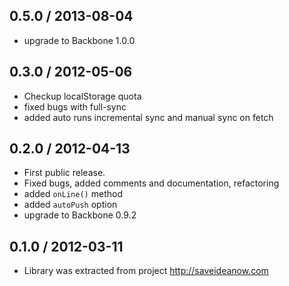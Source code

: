 ## 0.5.0 / 2013-08-04

  * upgrade to Backbone 1.0.0

## 0.3.0 / 2012-05-06

  * Checkup localStorage quota
  * fixed bugs with full-sync
  * added auto runs incremental sync and manual sync on fetch

## 0.2.0 / 2012-04-13

  * First public release.
  * Fixed bugs, added comments and documentation, refactoring
  * added `onLine()` method
  * added `autoPush` option
  * upgrade to Backbone 0.9.2

## 0.1.0 / 2012-03-11

  * Library was extracted from project http://saveideanow.com
